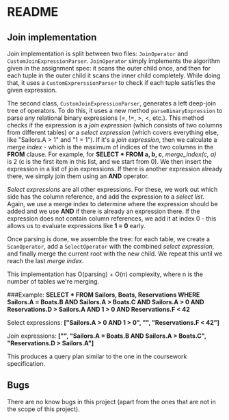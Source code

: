 # README
## Join implementation
Join implementation is split between two files: `JoinOperator` and `CustomJoinExpressionParser`. 
`JoinOperator` simply implements the algorithm given in the assignment spec: it scans the outer child once, 
and then for each tuple in the outer child it scans the inner child completely. While doing that, it uses a `CustomExprerssionParser` 
to check if each tuple satisfies the given expression.

The second class, `CustomJoinExpressionParser`, generates a left deep-join tree of operators. To do this, 
it uses a new method `parseBinaryExpression` to parse any relational binary expressions (=, !=, >, <, etc.).
This method checks if the expression is a _join expression_ (which consists of two columns from different tables) or
a _select expression_ (which covers everything else, like "Sailors.A > 1" and "1 = 1"). If it's a _join expression_,
then we calculate a _merge index_ - which is the maximum of indices of the two columns in the __FROM__ clause.
For example, for __SELECT * FROM a, b, c__, _merge_index(c, a)_ is 2 (c is the first item in this list, 
and we start from 0). We then insert the expression in a list of join expressions. If there is another expression
already there, we simply join them using an __AND__ operator.

_Select expressions_ are all other expressions. For these, we work out which side has the column reference, and add 
the expression to a _select list_. Again, we use a merge index to determine where the expression should be added and we 
use __AND__ if there is already an expression there. If the expression does not contain column references, we add it at
index 0 - this allows us to evaluate expressions like __1 = 0__ early.

Once parsing is done, we assemble the tree: for each table, we create a `ScanOperator`, add a `SelectOperator` with the 
combined _select expression_, and finally merge the current root with the new child. We repeat this until we reach the 
last _merge index_.

This implementation has O(parsing) + O(n) complexity, where n is the number of tables we're merging.

###Example:
__SELECT * FROM Sailors, Boats, Reservations WHERE Sailors.A = Boats.B AND Sailors.A > Boats.C AND Sailors.A > 0 AND Reservations.D > Sailors.A AND 1 > 0 AND Reservations.F < 42__

Select expressions: 
__["Sailors.A > 0 AND 1 > 0", "", "Reservations.F < 42"]__

Join expressions: 
__["", "Sailors.A = Boats.B AND Sailors.A > Boats.C", "Reservations.D > Sailors.A"]__

This produces a query plan similar to the one in the coursework specification.

## Bugs
There are no know bugs in this project (apart from the ones that are not in the scope of this project).